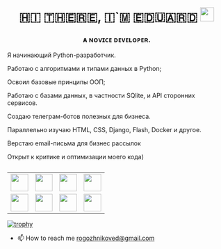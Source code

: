 <h1 align="center">​🇭​​🇮​ ​🇹​​🇭​​🇪​​🇷​​🇪​, ​🇮​`​🇲​ ​🇪​​🇩​​🇺​​🇦​​🇷​​🇩
<img src="https://github.com/blackcater/blackcater/raw/main/images/Hi.gif" height="32"/></h1>
<h3 align="center">ᴀ ɴᴏᴠɪᴄᴇ ᴅᴇᴠᴇʟᴏᴘᴇʀ.</h3>
<p>
  Я начинающий Python-разработчик.
</p> 
<p>
  Работаю с алгоритмами и типами данных в Python; 
  <p>
    Освоил базовые принципы ООП;
  </p>
  <p>
    Работаю с базами данных, в частности SQlite, и API сторонних сервисов. 
  </p>
   <p>
    Создаю телеграм-ботов полезных для бизнеса.
  </p>
</p>
<p>
  Параллельно изучаю HTML, CSS, Django, Flash, Docker и другое.
</p>
<p> Верстаю email-письма для бизнес рассылок </p>
<p>
  Открыт к критике и оптимизации моего кода)
</p>
<table align="center" border="0" cellspacing="0" cellpadding="0" role="presentation">
  <caption></caption>
  <tr>
    <td><img src="https://img.shields.io/badge/python-3670A0?style=for-the-badge&logo=python&logoColor=ffdd54" height="40"</td>
    <td><img src="https://img.shields.io/badge/pycharm-143?style=for-the-badge&logo=pycharm&logoColor=black&color=black&labelColor=green" height="40"</td>
    <td><img src="https://img.shields.io/badge/sqlite-%2307405e.svg?style=for-the-badge&logo=sqlite&logoColor=white" height="40"</td>
    <td><img src="https://img.shields.io/badge/chatGPT-74aa9c?style=for-the-badge&logo=openai&logoColor=white" height="40"</td>
  </tr>
  <tr>
    <td><img src="https://img.shields.io/badge/figma-%23F24E1E.svg?style=for-the-badge&logo=figma&logoColor=white" height="40"</td>
    <td><img src="https://img.shields.io/badge/html5-%23E34F26.svg?style=for-the-badge&logo=html5&logoColor=white" height="40"</td>
    <td><img src="https://img.shields.io/badge/css3-%231572B6.svg?style=for-the-badge&logo=css3&logoColor=white" height="40"</td>
    <td><img src="https://img.shields.io/badge/markdown-%23000000.svg?style=for-the-badge&logo=markdown&logoColor=white" height="40"</td>
  </tr>
</table>


[![trophy](https://github-profile-trophy.vercel.app/?username=ryo-ma&theme=onedark)](https://github.com/ryo-ma/github-profile-trophy)

- 📫 How to reach me rogozhnikoved@gmail.com

<!---
EduardRogozhnikov/EduardRogozhnikov is a ✨ special ✨ repository because its `README.md` (this file) appears on your GitHub profile.
You can click the Preview link to take a look at your changes.
--->

